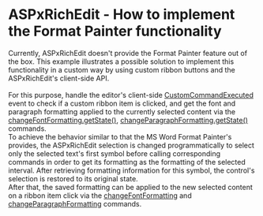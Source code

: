 # ASPxRichEdit - How to implement the Format Painter functionality


<p>Currently, ASPxRichEdit doesn't provide the Format Painter feature out of the box. This example illustrates a possible solution to implement this functionality in a custom way by using custom ribbon buttons and the ASPxRichEdit's client-side API.<br><br>For this purpose, handle the editor's client-side <a href="https://documentation.devexpress.com/AspNet/DevExpress.Web.ASPxRichEdit.Scripts.ASPxClientRichEdit.CustomCommandExecuted.event">CustomCommandExecuted</a> event to check if a custom ribbon item is clicked, and get the font and paragraph formatting applied to the currently selected content via the <a href="https://documentation.devexpress.com/AspNet/DevExpress.Web.ASPxRichEdit.Scripts.RichEditCommands.changeFontFormatting.property">changeFontFormatting.getState()</a>, <a href="https://documentation.devexpress.com/AspNet/DevExpress.Web.ASPxRichEdit.Scripts.RichEditCommands.changeParagraphFormatting.property">changeParagraphFormatting.getState()</a> commands. <br>To achieve the behavior similar to that the MS Word Format Painter's provides, the ASPxRichEdit selection is changed programmatically to select only the selected text's first symbol before calling corresponding commands in order to get its formatting as the formatting of the selected interval. After retrieving formatting information for this symbol, the control's selection is restored to its original state.<br>After that, the saved formatting can be applied to the new selected content on a ribbon item click via the <a href="https://documentation.devexpress.com/AspNet/DevExpress.Web.ASPxRichEdit.Scripts.RichEditCommands.changeFontFormatting.property">changeFontFormatting</a> and <a href="https://documentation.devexpress.com/AspNet/DevExpress.Web.ASPxRichEdit.Scripts.RichEditCommands.changeParagraphFormatting.property">changeParagraphFormatting</a> commands.</p>

<br/>



